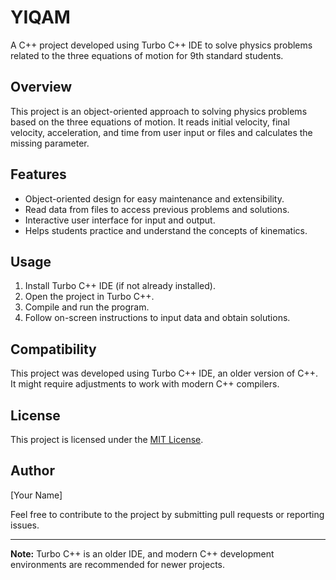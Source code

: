 # YIQAM 

A C++ project developed using Turbo C++ IDE to solve physics problems related to the three equations of motion for 9th standard students.

## Overview

This project is an object-oriented approach to solving physics problems based on the three equations of motion. It reads initial velocity, final velocity, acceleration, and time from user input or files and calculates the missing parameter.

## Features

- Object-oriented design for easy maintenance and extensibility.
- Read data from files to access previous problems and solutions.
- Interactive user interface for input and output.
- Helps students practice and understand the concepts of kinematics.

## Usage

1. Install Turbo C++ IDE (if not already installed).
2. Open the project in Turbo C++.
3. Compile and run the program.
4. Follow on-screen instructions to input data and obtain solutions.

## Compatibility

This project was developed using Turbo C++ IDE, an older version of C++. It might require adjustments to work with modern C++ compilers.

## License

This project is licensed under the [MIT License](LICENSE).

## Author

[Your Name]

Feel free to contribute to the project by submitting pull requests or reporting issues.

---

**Note:** Turbo C++ is an older IDE, and modern C++ development environments are recommended for newer projects.
